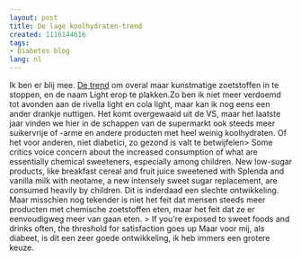 ```yaml
---
layout: post
title: De lage koolhydraten-trend
created: 1116144616
tags:
- Diabetes blog
lang: nl
---
```

Ik ben er blij mee. [De trend](http://www.nytimes.com/2005/05/15/business/15sugar.html?ex=1273809600&en=e2a18209d6223a67&ei=5090&partner=rssuserland&emc=rss) om overal maar kunstmatige zoetstoffen in te stoppen, en de naam Light erop te plakken.Zo ben ik niet meer verdoemd tot avonden aan de rivella light en cola light, maar kan ik nog eens een ander drankje nuttigen. Het komt overgewaaid uit de VS, maar het laatste jaar vinden we hier in de schappen van de supermarkt ook steeds meer suikervrije of -arme en andere producten met heel weinig koolhydraten. Of het voor anderen, niet diabetici, zo gezond is valt te betwijfelen> Some critics voice concern about the increased consumption of what are essentially chemical sweeteners, especially among children. New low-sugar products, like breakfast cereal and fruit juice sweetened with Splenda and vanilla milk with neotame, a new intensely sweet sugar replacement, are consumed heavily by children. Dit is inderdaad een slechte ontwikkeling. Maar misschien nog tekender is niet het feit dat mensen steeds meer producten met chemische zoetstoffen eten, maar het feit dat ze er eenvoudigweg meer van gaan eten. > If you're exposed to sweet foods and drinks often, the threshold for satisfaction goes up  Maar voor mij, als diabeet, is dit een zeer goede ontwikkeling, ik heb immers een grotere keuze.
